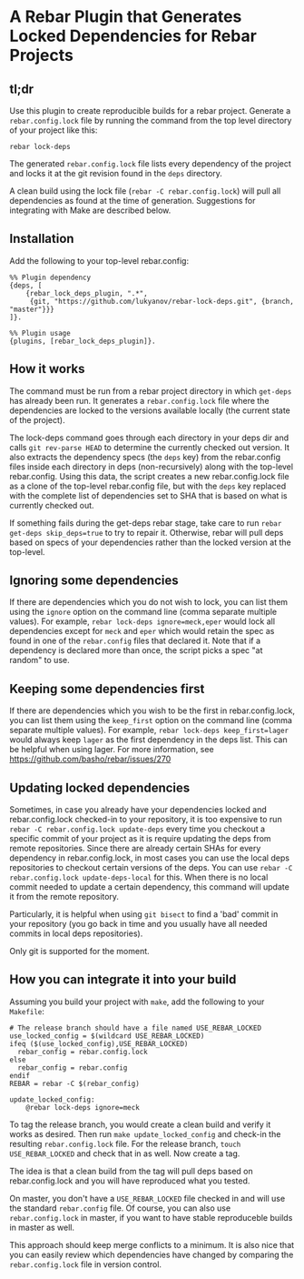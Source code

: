 # A Rebar Plugin that Generates Locked Dependencies for Rebar Projects #

## tl;dr ##

Use this plugin to create reproducible builds for a rebar
project. Generate a `rebar.config.lock` file by running the command
from the top level directory of your project like this:

    rebar lock-deps

The generated `rebar.config.lock` file lists every dependency of the
project and locks it at the git revision found in the `deps` directory.

A clean build using the lock file (`rebar -C rebar.config.lock`) will
pull all dependencies as found at the time of generation. Suggestions
for integrating with Make are described below.

## Installation ##

Add the following to your top-level rebar.config:

    %% Plugin dependency
    {deps, [
    	{rebar_lock_deps_plugin, ".*",
         {git, "https://github.com/lukyanov/rebar-lock-deps.git", {branch, "master"}}}
    ]}.

    %% Plugin usage
    {plugins, [rebar_lock_deps_plugin]}.

## How it works ##

The command must be run from a rebar project directory in which
`get-deps` has already been run. It generates a `rebar.config.lock`
file where the dependencies are locked to the versions available
locally (the current state of the project).

The lock-deps command goes through each directory in your deps dir and
calls `git rev-parse HEAD` to determine the currently checked out
version. It also extracts the dependency specs (the `deps` key) from
the rebar.config files inside each directory in deps (non-recursively)
along with the top-level rebar.config. Using this data, the script
creates a new rebar.config.lock file as a clone of the top-level
rebar.config file, but with the `deps` key replaced with the complete
list of dependencies set to SHA that is based on
what is currently checked out.

If something fails during the get-deps rebar stage, take care to run
`rebar get-deps skip_deps=true` to try to repair it. Otherwise, rebar
will pull deps based on specs of your dependencies rather than the
locked version at the top-level.

## Ignoring some dependencies ##

If there are dependencies which you do not wish to lock, you can list
them using the `ignore` option on the command line (comma separate
multiple values).  For example, `rebar lock-deps ignore=meck,eper`
would lock all dependencies except for `meck` and `eper` which would
retain the spec as found in one of the `rebar.config` files that
declared it. Note that if a dependency is declared more than once, the
script picks a spec "at random" to use.

## Keeping some dependencies first ##

If there are dependencies which you wish to be the first in rebar.config.lock,
you can list them using the `keep_first` option on the command line
(comma separate multiple values).  For example, `rebar lock-deps keep_first=lager`
would always keep `lager` as the first dependency in the deps list.
This can be helpful when using lager.
For more information, see https://github.com/basho/rebar/issues/270

## Updating locked dependencies ##

Sometimes, in case you already have your dependencies locked and
rebar.config.lock checked-in to your repository,
it is too expensive to run `rebar -C rebar.config.lock update-deps`
every time you checkout a specific commit of your project
as it is require updating the deps from remote repositories.
Since there are already certain SHAs for every dependency
in rebar.config.lock, in most cases you can use the local
deps repositories to checkout certain versions of the deps.
You can use `rebar -C rebar.config.lock update-deps-local` for this.
When there is no local commit needed to update a certain dependency,
this command will update it from the remote repository.

Particularly, it is helpful when using `git bisect` to find a 'bad' commit
in your repository (you go back in time and you usually have all needed commits
in local deps repositories).

Only git is supported for the moment.

## How you can integrate it into your build ##

Assuming you build your project with `make`, add the following to your
`Makefile`:

    # The release branch should have a file named USE_REBAR_LOCKED
    use_locked_config = $(wildcard USE_REBAR_LOCKED)
    ifeq ($(use_locked_config),USE_REBAR_LOCKED)
      rebar_config = rebar.config.lock
    else
      rebar_config = rebar.config
    endif
    REBAR = rebar -C $(rebar_config)

    update_locked_config:
    	@rebar lock-deps ignore=meck

To tag the release branch, you would create a clean build and verify
it works as desired. Then run `make update_locked_config` and check-in
the resulting `rebar.config.lock` file. For the release branch, `touch
USE_REBAR_LOCKED` and check that in as well. Now create a tag.

The idea is that a clean build from the tag will pull deps based on
rebar.config.lock and you will have reproduced what you tested.

On master, you don't have a `USE_REBAR_LOCKED` file checked in and will
use the standard `rebar.config` file. Of course, you can also use
`rebar.config.lock` in master, if you want to have stable reproduceble
builds in master as well.

This approach should keep merge conflicts to a minimum. It is also
nice that you can easily review which dependencies have changed by
comparing the `rebar.config.lock` file in version control.

